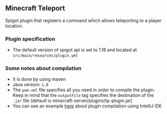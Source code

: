 ## Minecraft Teleport

Spigot plugin that registers a command which allows teleporting to a player location.

### Plugin specification

- The default version of spigot api is set to 1.18 and located at `src/main/resources/plugin.yml`

### Some notes about compilation

- It is done by using maven
- Java version: `1.8`
- The `pom.xml` file specifies all you need in order to compile the plugin. Keep in mind that the `outputFile` tag specifies the destination of the `.jar` file (default is minecraft-server/plugins/tp-plugin.jar)
- You can see an example [here](https://www.spigotmc.org/wiki/creating-a-plugin-with-maven-using-intellij-idea/#compiling) about plugin compilation using IntelliJ IDE 